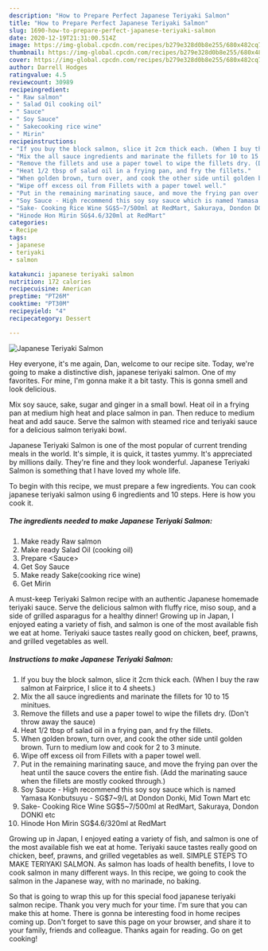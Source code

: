 ```yaml
---
description: "How to Prepare Perfect Japanese Teriyaki Salmon"
title: "How to Prepare Perfect Japanese Teriyaki Salmon"
slug: 1690-how-to-prepare-perfect-japanese-teriyaki-salmon
date: 2020-12-19T21:31:00.514Z
image: https://img-global.cpcdn.com/recipes/b279e328d0b8e255/680x482cq70/japanese-teriyaki-salmon-recipe-main-photo.jpg
thumbnail: https://img-global.cpcdn.com/recipes/b279e328d0b8e255/680x482cq70/japanese-teriyaki-salmon-recipe-main-photo.jpg
cover: https://img-global.cpcdn.com/recipes/b279e328d0b8e255/680x482cq70/japanese-teriyaki-salmon-recipe-main-photo.jpg
author: Darrell Hodges
ratingvalue: 4.5
reviewcount: 30989
recipeingredient:
- " Raw salmon"
- " Salad Oil cooking oil"
- " Sauce"
- " Soy Sauce"
- " Sakecooking rice wine"
- " Mirin"
recipeinstructions:
- "If you buy the block salmon, slice it 2cm thick each. (When I buy the raw salmon at Fairprice, I slice it to 4 sheets.)"
- "Mix the all sauce ingredients and marinate the fillets for 10 to 15 minitues."
- "Remove the fillets and use a paper towel to wipe the fillets dry. (Don&#39;t throw away the sauce)"
- "Heat 1/2 tbsp of salad oil in a frying pan, and fry the fillets."
- "When golden brown, turn over, and cook the other side until golden brown. Turn to medium low and cook for 2 to 3 minute."
- "Wipe off excess oil from Fillets with a paper towel well."
- "Put in the remaining marinating sauce, and move the frying pan over the heat until the sauce covers the entire fish. (Add the marinating sauce when the fillets are mostly cooked through.)"
- "Soy Sauce - High recommend this soy soy sauce which is named Yamasa Konbutsuyu - SG$7~9/L at Dondon Donki, Mid Town Mart etc"
- "Sake- Cooking Rice Wine SG$5~7/500ml at RedMart, Sakuraya, Dondon DONKI etc"
- "Hinode Hon Mirin SG$4.6/320ml at RedMart"
categories:
- Recipe
tags:
- japanese
- teriyaki
- salmon

katakunci: japanese teriyaki salmon 
nutrition: 172 calories
recipecuisine: American
preptime: "PT26M"
cooktime: "PT30M"
recipeyield: "4"
recipecategory: Dessert

---
```



![Japanese Teriyaki Salmon](https://img-global.cpcdn.com/recipes/b279e328d0b8e255/680x482cq70/japanese-teriyaki-salmon-recipe-main-photo.jpg)

Hey everyone, it's me again, Dan, welcome to our recipe site. Today, we're going to make a distinctive dish, japanese teriyaki salmon. One of my favorites. For mine, I'm gonna make it a bit tasty. This is gonna smell and look delicious.

Mix soy sauce, sake, sugar and ginger in a small bowl. Heat oil in a frying pan at medium high heat and place salmon in pan. Then reduce to medium heat and add sauce. Serve the salmon with steamed rice and teriyaki sauce for a delicious salmon teriyaki bowl.

Japanese Teriyaki Salmon is one of the most popular of current trending meals in the world. It's simple, it is quick, it tastes yummy. It's appreciated by millions daily. They're fine and they look wonderful. Japanese Teriyaki Salmon is something that I have loved my whole life.


To begin with this recipe, we must prepare a few ingredients. You can cook japanese teriyaki salmon using 6 ingredients and 10 steps. Here is how you cook it.

<!--inarticleads1-->

##### The ingredients needed to make Japanese Teriyaki Salmon:

1. Make ready  Raw salmon
1. Make ready  Salad Oil (cooking oil)
1. Prepare  &lt;Sauce&gt;
1. Get  Soy Sauce
1. Make ready  Sake(cooking rice wine)
1. Get  Mirin


A must-keep Teriyaki Salmon recipe with an authentic Japanese homemade teriyaki sauce. Serve the delicious salmon with fluffy rice, miso soup, and a side of grilled asparagus for a healthy dinner! Growing up in Japan, I enjoyed eating a variety of fish, and salmon is one of the most available fish we eat at home. Teriyaki sauce tastes really good on chicken, beef, prawns, and grilled vegetables as well. 

<!--inarticleads2-->

##### Instructions to make Japanese Teriyaki Salmon:

1. If you buy the block salmon, slice it 2cm thick each. (When I buy the raw salmon at Fairprice, I slice it to 4 sheets.)
1. Mix the all sauce ingredients and marinate the fillets for 10 to 15 minitues.
1. Remove the fillets and use a paper towel to wipe the fillets dry. (Don&#39;t throw away the sauce)
1. Heat 1/2 tbsp of salad oil in a frying pan, and fry the fillets.
1. When golden brown, turn over, and cook the other side until golden brown. Turn to medium low and cook for 2 to 3 minute.
1. Wipe off excess oil from Fillets with a paper towel well.
1. Put in the remaining marinating sauce, and move the frying pan over the heat until the sauce covers the entire fish. (Add the marinating sauce when the fillets are mostly cooked through.)
1. Soy Sauce - High recommend this soy soy sauce which is named Yamasa Konbutsuyu - SG$7~9/L at Dondon Donki, Mid Town Mart etc
1. Sake- Cooking Rice Wine SG$5~7/500ml at RedMart, Sakuraya, Dondon DONKI etc
1. Hinode Hon Mirin SG$4.6/320ml at RedMart


Growing up in Japan, I enjoyed eating a variety of fish, and salmon is one of the most available fish we eat at home. Teriyaki sauce tastes really good on chicken, beef, prawns, and grilled vegetables as well. SIMPLE STEPS TO MAKE TERIYAKI SALMON. As salmon has loads of health benefits, I love to cook salmon in many different ways. In this recipe, we going to cook the salmon in the Japanese way, with no marinade, no baking. 

So that is going to wrap this up for this special food japanese teriyaki salmon recipe. Thank you very much for your time. I'm sure that you can make this at home. There is gonna be interesting food in home recipes coming up. Don't forget to save this page on your browser, and share it to your family, friends and colleague. Thanks again for reading. Go on get cooking!
